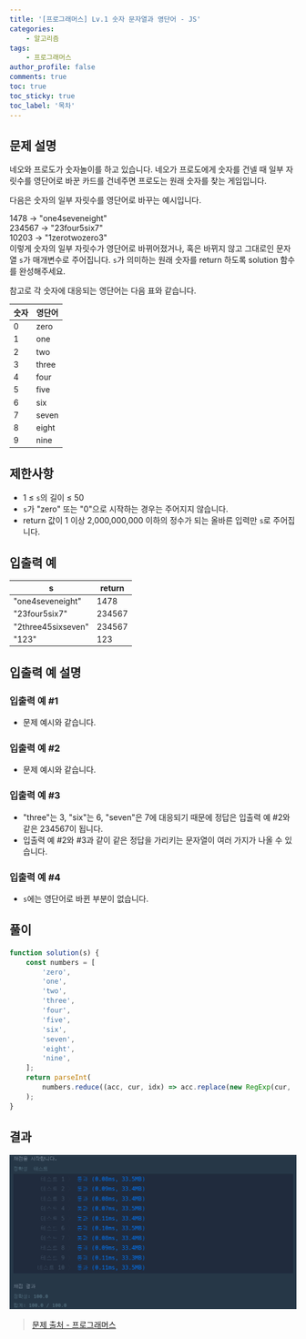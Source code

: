 ```yaml
---
title: '[프로그래머스] Lv.1 숫자 문자열과 영단어 - JS'
categories:
    - 알고리즘
tags:
    - 프로그래머스
author_profile: false
comments: true
toc: true
toc_sticky: true
toc_label: '목차'
---
```


## 문제 설명

네오와 프로도가 숫자놀이를 하고 있습니다. 네오가 프로도에게 숫자를 건넬 때 일부 자릿수를 영단어로 바꾼 카드를 건네주면 프로도는 원래 숫자를 찾는 게임입니다.

다음은 숫자의 일부 자릿수를 영단어로 바꾸는 예시입니다.

1478 → "one4seveneight"  
234567 → "23four5six7"  
10203 → "1zerotwozero3"  
이렇게 숫자의 일부 자릿수가 영단어로 바뀌어졌거나, 혹은 바뀌지 않고 그대로인 문자열 `s`가 매개변수로 주어집니다. `s`가 의미하는 원래 숫자를 return 하도록 solution 함수를 완성해주세요.

참고로 각 숫자에 대응되는 영단어는 다음 표와 같습니다.

| 숫자 | 영단어 |
| ---- | ------ |
| 0    | zero   |
| 1    | one    |
| 2    | two    |
| 3    | three  |
| 4    | four   |
| 5    | five   |
| 6    | six    |
| 7    | seven  |
| 8    | eight  |
| 9    | nine   |

## 제한사항

-   1 ≤ `s`의 길이 ≤ 50
-   `s`가 "zero" 또는 "0"으로 시작하는 경우는 주어지지 않습니다.
-   return 값이 1 이상 2,000,000,000 이하의 정수가 되는 올바른 입력만 `s`로 주어집니다.

## 입출력 예

| s                  | return |
| ------------------ | ------ |
| "one4seveneight"   | 1478   |
| "23four5six7"      | 234567 |
| "2three45sixseven" | 234567 |
| "123"              | 123    |

## 입출력 예 설명

### 입출력 예 #1

-   문제 예시와 같습니다.

### 입출력 예 #2

-   문제 예시와 같습니다.

### 입출력 예 #3

-   "three"는 3, "six"는 6, "seven"은 7에 대응되기 때문에 정답은 입출력 예 #2와 같은 234567이 됩니다.
-   입출력 예 #2와 #3과 같이 같은 정답을 가리키는 문자열이 여러 가지가 나올 수 있습니다.

### 입출력 예 #4

-   `s`에는 영단어로 바뀐 부분이 없습니다.

## 풀이

```javascript
function solution(s) {
    const numbers = [
        'zero',
        'one',
        'two',
        'three',
        'four',
        'five',
        'six',
        'seven',
        'eight',
        'nine',
    ];
    return parseInt(
        numbers.reduce((acc, cur, idx) => acc.replace(new RegExp(cur, 'g'), idx), s)
    );
}
```

## 결과

![result](/assets/images/2023/08/31/algorithm-41-result.png)

> [문제 출처 - 프로그래머스](https://school.programmers.co.kr/learn/courses/30/lessons/81301?language=javascript)
